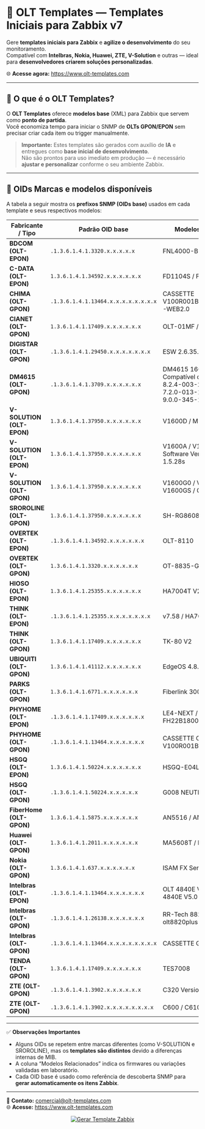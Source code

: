 # 🧩 OLT Templates — Templates Iniciais para Zabbix v7

Gere **templates iniciais para Zabbix** e **agilize o desenvolvimento** do seu monitoramento.  
Compatível com **Intelbras, Nokia, Huawei, ZTE, V-Solution** e outras — ideal para **desenvolvedores criarem soluções personalizadas**.

🌐 **Acesse agora:** https://www.olt-templates.com

---

## 🎯 O que é o OLT Templates?

O **OLT Templates** oferece **modelos base** (XML) para Zabbix que servem como **ponto de partida**.  
Você economiza tempo para iniciar o SNMP de **OLTs GPON/EPON** sem precisar criar cada item ou trigger manualmente.

> **Importante:** Estes templates são gerados com auxílio de **IA** e entregues como **base inicial de desenvolvimento**.  
> Não são prontos para uso imediato em produção — é necessário **ajustar e personalizar** conforme o seu ambiente Zabbix.

---

## 🔌 OIDs Marcas e modelos disponíveis

A tabela a seguir mostra os **prefixos SNMP (OIDs base)** usados em cada template e seus respectivos modelos:

| Fabricante / Tipo | Padrão OID base | Modelos Relacionados |
|-------------------|-----------------|----------------------|
| **BDCOM (OLT-EPON)** | `.1.3.6.1.4.1.3320.x.x.x.x.x` | FNL4000-BD / P3310D |
| **C-DATA (OLT-EPON)** | `1.3.6.1.4.1.34592.x.x.x.x.x.x` | FD1104S / FD1108S |
| **CHIMA (OLT-GPON)** | `.1.3.6.1.4.1.13464.x.x.x.x.x.x.x.x` | CASSETTE V100R001B01D002P002SP1-WEB2.0 |
| **CIANET (OLT-GPON)** | `1.3.6.1.4.1.17409.x.x.x.x.x.x` | OLT-01MF / G8PS |
| **DIGISTAR (OLT-GPON)** | `.1.3.6.1.4.1.29450.x.x.x.x.x.x.x` | ESW 2.6.35.14-svn57811 |
| **DM4615 (OLT-GPON)** | `.1.3.6.1.4.1.3709.x.x.x.x.x.x` | DM4615 16GPON+4GT+4XS<br>Compatível com versões:<br>8.2.4-003-2-ge1a0e29dad<br>7.2.0-013-1-g1b8f1c9398<br>9.0.0-345-1-g479ba56c8a |
| **V-SOLUTION (OLT-EPON)** | `1.3.6.1.4.1.37950.x.x.x.x.x.x` | V1600D / MINI |
| **V-SOLUTION (OLT-EPON)** | `1.3.6.1.4.1.37950.x.x.x.x.x.x` | V1600A / V1600B OLT-0.3 e Software Version = OLT-1.5.28s |
| **V-SOLUTION (OLT-GPON)** | `1.3.6.1.4.1.37950.x.x.x.x.x.x` | V1600G0 / V1600G1 / V1600GS / G0B / G1B |
| **SROROLINE (OLT-GPON)** | `1.3.6.1.4.1.37950.x.x.x.x.x.x` | SH-RG8608-G8 |
| **OVERTEK (OLT-EPON)** | `.1.3.6.1.4.1.34592.x.x.x.x.x.x` | OLT-8110 |
| **OVERTEK (OLT-GPON)** | `1.3.6.1.4.1.3320.x.x.x.x.x.x` | OT-8835-GP / OT-8836-GP |
| **HIOSO (OLT-EPON)** | `1.3.6.1.4.1.25355.x.x.x.x.x.x` | HA7004T V2.2.57 |
| **THINK (OLT-EPON)** | `.1.3.6.1.4.1.25355.x.x.x.x.x.x.x` | v7.58 / HA7000 / TK7000 |
| **THINK (OLT-GPON)** | `1.3.6.1.4.1.17409.x.x.x.x.x.x` | TK-80 V2 |
| **UBIQUITI (OLT-GPON)** | `1.3.6.1.4.1.41112.x.x.x.x.x.x` | EdgeOS 4.8.0 |
| **PARKS (OLT-GPON)** | `1.3.6.1.4.1.6771.x.x.x.x.x.x` | Fiberlink 30024 / 30028 |
| **PHYHOME (OLT-EPON)** | `.1.3.6.1.4.1.17409.x.x.x.x.x.x` | LE4-NEXT / FHL104C / FH22B1800008 |
| **PHYHOME (OLT-GPON)** | `.1.3.6.1.4.1.13464.x.x.x.x.x.x` | CASSETTE OLT V100R001B01D002P009 |
| **HSGQ (OLT-EPON)** | `1.3.6.1.4.1.50224.x.x.x.x.x.x` | HSGQ-E04L G008 |
| **HSGQ (OLT-GPON)** | `.1.3.6.1.4.1.50224.x.x.x.x.x` | G008 NEUTRAL |
| **FiberHome (OLT-GPON)** | `1.3.6.1.4.1.5875.x.x.x.x.x.x` | AN5516 / AN6000 |
| **Huawei (OLT-GPON)** | `1.3.6.1.4.1.2011.x.x.x.x.x.x` | MA5608T / MA5680T |
| **Nokia (OLT-GPON)** | `1.3.6.1.4.1.637.x.x.x.x.x.x` | ISAM FX Series (R5.7 / R6.2) |
| **Intelbras (OLT-EPON)** | `.1.3.6.1.4.1.13464.x.x.x.x.x.x` | OLT 4840E V4.0 / EPON OLT 4840E V5.0 |
| **Intelbras (OLT-GPON)** | `.1.3.6.1.4.1.26138.x.x.x.x.x.x` | RR-Tech 8820i / 8820g / olt8820plus |
| **Intelbras (OLT-GPON)** | `.1.3.6.1.4.1.13464.x.x.x.x.x.x.x.x` | CASSETTE G16 |
| **TENDA (OLT-GPON)** | `1.3.6.1.4.1.17409.x.x.x.x.x.x` | TES7008 |
| **ZTE (OLT-GPON)** | `.1.3.6.1.4.1.3902.x.x.x.x.x.x` | C320 Version V2.1.0 |
| **ZTE (OLT-GPON)** | `.1.3.6.1.4.1.3902.x.x.x.x.x.x.x.x` | C600 / C610 ZXA10 V1.2.2 |

---

✅ **Observações Importantes**
- Alguns OIDs se repetem entre marcas diferentes (como V-SOLUTION e SROROLINE), mas os **templates são distintos** devido a diferenças internas de MIB.  
- A coluna “Modelos Relacionados” indica os firmwares ou variações validadas em laboratório.  
- Cada OID base é usado como referência de descoberta SNMP para **gerar automaticamente os itens Zabbix**.

---

📧 **Contato:** comercial@olt-templates.com  
🌐 **Acesse:** https://www.olt-templates.com

<p align="center">
  <a href="https://www.olt-templates.com" target="_blank">
    <img src="https://img.shields.io/badge/Gerar%20Template%20Zabbix-%E2%86%92-6C5CE7?style=for-the-badge" alt="Gerar Template Zabbix">
  </a>
</p>


